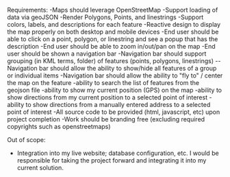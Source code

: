 Requirements: 
-Maps should leverage OpenStreetMap 
-Support loading of data via geoJSON 
-Render Polygons, Points, and linestrings
-Support colors, labels, and descriptions for each feature 
-Reactive design to display the map properly on both desktop and mobile devices 
-End user should be able to click on a point, polygon, or linestring and see a popup that has the description -End user should be able to zoom in/out/pan on the map -End user should be shown a navigation bar 
-Navigation bar should support grouping (in KML terms, folder) of features (points, polygons, linestrings) --Navigation bar should allow the ability to show/hide all features of a group or individual items 
-Navigation bar should allow the ability to "fly to" / center the map on the feature -ability to search the list of features from the geojson file 
-ability to show my current position (GPS) on the map 
-ability to show directions from my current position to a selected point of interest
-ability to show directions from a manually entered address to a selected point of interest -All source code to be provided (html, javascript, etc) upon project completion -Work should be branding free (excluding required copyrights such as openstreetmaps)  

Out of scope: 
- Integration into my live website; database configuration, etc. I would be responsible for taking the project forward and integrating it into my current solution.